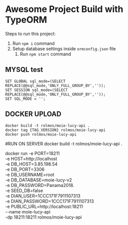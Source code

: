 # Awesome Project Build with TypeORM

Steps to run this project:

1. Run `npm i` command
2. Setup database settings inside `ormconfig.json` file
   1. Run `npm start` command

## MYSQL  test

    SET GLOBAL sql_mode=(SELECT REPLACE(@@sql_mode,'ONLY_FULL_GROUP_BY',''));
    SET SESSION sql_mode=(SELECT REPLACE(@@sql_mode,'ONLY_FULL_GROUP_BY',''));
    SET SQL_MODE = ''; 


## DOCKER UPLOAD

    docker build -t rolmos/moie-lucy-api .
    docker tag {TAG_VERSION} rolmos/moie-lucy-api
    docker push rolmos/moie-lucy-api


#RUN ON SERVER
   docker build -t rolmos/moie-lucy-api .

   docker run -e PORT=18211 \
   -e HOST=http://localhost \
   -e DB_HOST=3.85.198.54 \
   -e DB_PORT=3306 \
   -e DB_USERNAME=root \
   -e DB_DATABASE=moie-lucy-v2 \
   -e DB_PASSWORD=Panama2018. \
   -e SEED_DB=false \
   -e DIAN_USER=1CCC171F7911107313 \
   -e DIAN_PASSWORD=1CCC171F7911107313 \
   -e PUBLIC_URL=http://localhost:18211 \
   --name moie-lucy-api \
   -dp 18211:18211 rolmos/moie-lucy-api

